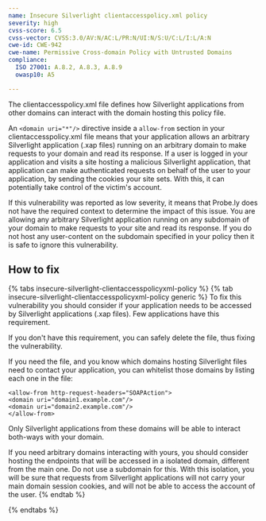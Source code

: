 ```yaml
---
name: Insecure Silverlight clientaccesspolicy.xml policy
severity: high
cvss-score: 6.5
cvss-vector: CVSS:3.0/AV:N/AC:L/PR:N/UI:N/S:U/C:L/I:L/A:N
cwe-id: CWE-942
cwe-name: Permissive Cross-domain Policy with Untrusted Domains
compliance:
  ISO 27001: A.8.2, A.8.3, A.8.9
  owasp10: A5

---            
```


The clientaccesspolicy.xml file defines how Silverlight applications from other domains can interact with the domain hosting this policy file.

An `<domain uri="*"/>` directive inside a `allow-from` section in your clientaccesspolicy.xml file means that your application allows an arbitrary Silverlight application (.xap files) running on an arbitrary domain to make requests to your domain and read its response. If a user is logged in your application and visits a site hosting a malicious Silverlight application, that application can make authenticated requests on behalf of the user to your application, by sending the cookies your site sets. With this, it can potentially take control of the victim's account.

If this vulnerability was reported as low severity, it means that Probe.ly does not have the required context to determine the impact of this issue. You are allowing any arbitrary Silverlight application running on any subdomain of your domain to make requests to your site and read its response. If you do not host any user-content on the subdomain specified in your policy then it is safe to ignore this vulnerability.

## How to fix

{% tabs insecure-silverlight-clientaccesspolicyxml-policy %}
{% tab insecure-silverlight-clientaccesspolicyxml-policy generic %}
To fix this vulnerability you should consider if your application needs to be accessed by Silverlight applications (.xap files). Few applications have this requirement.

If you don't have this requirement, you can safely delete the file, thus fixing the vulnerability.

If you need the file, and you know which domains hosting Silverlight files need to contact your application, you can whitelist those domains by listing each one in the file:

```
<allow-from http-request-headers="SOAPAction">
<domain uri="domain1.example.com"/>
<domain uri="domain2.example.com"/>
</allow-from>
```
Only Silverlight applications from these domains will be able to interact both-ways with your domain.

If you need arbitrary domains interacting with yours, you should consider hosting the endpoints that will be accessed in a isolated domain, different from the main one. Do not use a subdomain for this. With this isolation, you will be sure that requests from Silverlight applications will not carry your main domain session cookies, and will not be able to access the account of the user.
{% endtab %}

{% endtabs %}
